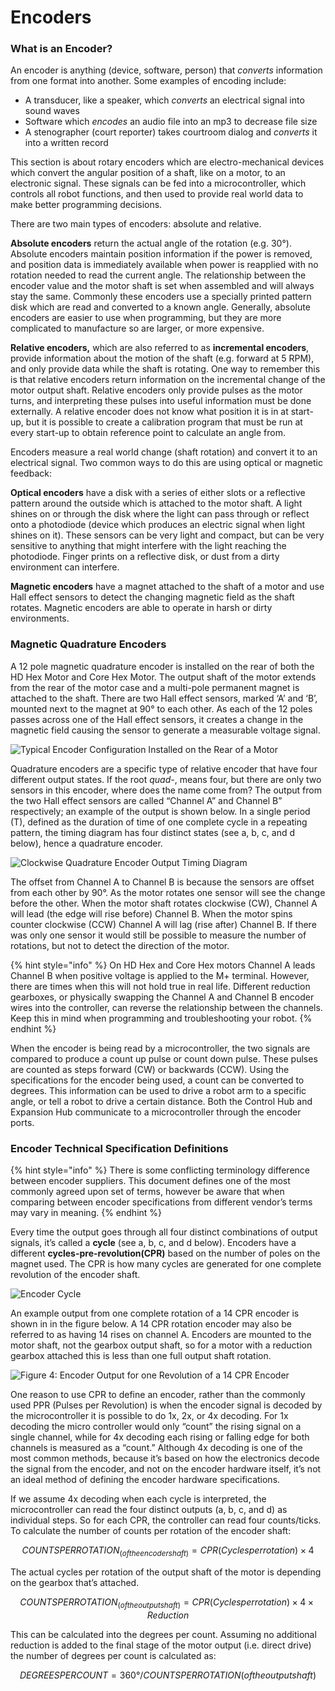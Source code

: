 # Encoders

### What is an Encoder?

An encoder is anything (device, software, person) that _converts_ information from one format into another. Some examples of encoding include:&#x20;

* A transducer, like a speaker, which _converts_ an electrical signal into sound waves
* Software which _encodes_ an audio file into an mp3 to decrease file size
* A stenographer (court reporter) takes courtroom dialog and _converts_ it into a written record

This section is about rotary encoders which are electro-mechanical devices which convert the angular position of a shaft, like on a motor, to an electronic signal. These signals can be fed into a microcontroller, which controls all robot functions, and then used to provide real world data to make better programming decisions.

There are two main types of encoders: absolute and relative.

**Absolute encoders** return the actual angle of the rotation (e.g. 30°). Absolute encoders maintain position information if the power is removed, and position data is immediately available when power is reapplied with no rotation needed to read the current angle. The relationship between the encoder value and the motor shaft is set when assembled and will always stay the same. Commonly these encoders use a specially printed pattern disk which are read and converted to a known angle. Generally, absolute encoders are easier to use when programming, but they are more complicated to manufacture so are larger, or more expensive.

**Relative encoders,** which are also referred to as **incremental encoders**, provide information about the motion of the shaft (e.g. forward at 5 RPM), and only provide data while the shaft is rotating. One way to remember this is that relative encoders return information on the incremental change of the motor output shaft. Relative encoders only provide pulses as the motor turns, and interpreting these pulses into useful information must be done externally. A relative encoder does not know what position it is in at start-up, but it is possible to create a calibration program that must be run at every start-up to obtain reference point to calculate an angle from.

Encoders measure a real world change (shaft rotation) and convert it to an electrical signal. Two common ways to do this are using optical or magnetic feedback:

**Optical encoders** have a disk with a series of either slots or a reflective pattern around the outside which is attached to the motor shaft. A light shines on or through the disk where the light can pass through or reflect onto a photodiode (device which produces an electric signal when light shines on it). These sensors can be very light and compact, but can be very sensitive to anything that might interfere with the light reaching the photodiode. Finger prints on a reflective disk, or dust from a dirty environment can interfere.

**Magnetic encoders** have a magnet attached to the shaft of a motor and use Hall effect sensors to detect the changing magnetic field as the shaft rotates. Magnetic encoders are able to operate in harsh or dirty environments.

### Magnetic Quadrature Encoders

A 12 pole magnetic quadrature encoder is installed on the rear of both the HD Hex Motor and Core Hex Motor. The output shaft of the motor extends from the rear of the motor case and a multi-pole permanent magnet is attached to the shaft. There are two Hall effect sensors, marked ‘A’ and ‘B’, mounted next to the magnet at 90° to each other. As each of the 12 poles passes across one of the Hall effect sensors, it creates a change in the magnetic field causing the sensor to generate a measurable voltage signal.

![Typical Encoder Configuration Installed on the Rear of a Motor](https://2589213514-files.gitbook.io/\~/files/v0/b/gitbook-legacy-files/o/assets%2Fftc-control-system%2F-M7xeR0wyMXoIwV8ldL1%2F-M7xg89rN\_nO1-4JRef4%2F1.png?generation=1590172883133437\&alt=media)

Quadrature encoders are a specific type of relative encoder that have four different output states. If the root _quad-_, means four, but there are only two sensors in this encoder, where does the name come from? The output from the two Hall effect sensors are called “Channel A” and Channel B” respectively; an example of the output is shown below. In a single period (T), defined as the duration of time of one complete cycle in a repeating pattern, the timing diagram has four distinct states (see a, b, c, and d below), hence a quadrature encoder.

![Clockwise Quadrature Encoder Output Timing Diagram](https://2589213514-files.gitbook.io/\~/files/v0/b/gitbook-legacy-files/o/assets%2Fftc-control-system%2F-M7xeR0wyMXoIwV8ldL1%2F-M7xg89sYz2Fo51GcCss%2F2.png?generation=1590172883093442\&alt=media)

The offset from Channel A to Channel B is because the sensors are offset from each other by 90°. As the motor rotates one sensor will see the change before the other. When the motor shaft rotates clockwise (CW), Channel A will lead (the edge will rise before) Channel B. When the motor spins counter clockwise (CCW) Channel A will lag (rise after) Channel B. If there was only one sensor it would still be possible to measure the number of rotations, but not to detect the direction of the motor.

{% hint style="info" %}
On HD Hex and Core Hex motors Channel A leads Channel B when positive voltage is applied to the M+ terminal. However, there are times when this will not hold true in real life. Different reduction gearboxes, or physically swapping the Channel A and Channel B encoder wires into the controller, can reverse the relationship between the channels. Keep this in mind when programming and troubleshooting your robot.
{% endhint %}

When the encoder is being read by a microcontroller, the two signals are compared to produce a count up pulse or count down pulse. These pulses are counted as steps forward (CW) or backwards (CCW). Using the specifications for the encoder being used, a count can be converted to degrees. This information can be used to drive a robot arm to a specific angle, or tell a robot to drive a certain distance. Both the Control Hub and Expansion Hub communicate to a microcontroller through the encoder ports.

### Encoder Technical Specification Definitions

{% hint style="info" %}
There is some conflicting terminology difference between encoder suppliers. This document defines one of the most commonly agreed upon set of terms, however be aware that when comparing between encoder specifications from different vendor’s terms may vary in meaning.
{% endhint %}

Every time the output goes through all four distinct combinations of output signals, it’s called a **cycle** (see a, b, c, and d below). Encoders have a different **cycles-pre-revolution(CPR)** based on the number of poles on the magnet used. The CPR is how many cycles are generated for one complete revolution of the encoder shaft.

![Encoder Cycle](https://2589213514-files.gitbook.io/\~/files/v0/b/gitbook-legacy-files/o/assets%2Fftc-control-system%2F-M7xeR0wyMXoIwV8ldL1%2F-M7xg89tWBiquGW5GS2y%2F3.png?generation=1590172883093279\&alt=media)

An example output from one complete rotation of a 14 CPR encoder is shown in in the figure below. A 14 CPR rotation encoder may also be referred to as having 14 rises on channel A. Encoders are mounted to the motor shaft, not the gearbox output shaft, so for a motor with a reduction gearbox attached this is less than one full output shaft rotation.

![Figure 4: Encoder Output for one Revolution of a 14 CPR Encoder](https://2589213514-files.gitbook.io/\~/files/v0/b/gitbook-legacy-files/o/assets%2Fftc-control-system%2F-M7xeR0wyMXoIwV8ldL1%2F-M7xg89uDlCp-X9LmH23%2F4.png?generation=1590172883130729\&alt=media)

One reason to use CPR to define an encoder, rather than the commonly used PPR (Pulses per Revolution) is when the encoder signal is decoded by the microcontroller it is possible to do 1x, 2x, or 4x decoding. For 1x decoding the micro controller would only “count” the rising signal on a single channel, while for 4x decoding each rising or falling edge for both channels is measured as a “count.” Although 4x decoding is one of the most common methods, because it’s based on how the electronics decode the signal from the encoder, and not on the encoder hardware itself, it’s not an ideal method of defining the encoder hardware specifications.

If we assume 4x decoding when each cycle is interpreted, the microcontroller can read the four distinct outputs (a, b, c, and d) as individual steps. So for each CPR, the controller can read four counts/ticks. To calculate the number of counts per rotation of the encoder shaft:

$$
COUNTS PER ROTATION_(of the encoder shaft)=CPR(Cycles per rotation)×4
$$

The actual cycles per rotation of the output shaft of the motor is depending on the gearbox that’s attached.&#x20;

$$
COUNTS PER ROTATION_(of the output shaft)=CPR(Cycles per rotation)×4 ×Reduction
$$

This can be calculated into the degrees per count. Assuming no additional reduction is added to the final stage of the motor output (i.e. direct drive) the number of degrees per count is calculated as:

$$
DEGREESPERCOUNT=360°/COUNTSPERROTATION(​oftheoutputshaft)
$$
